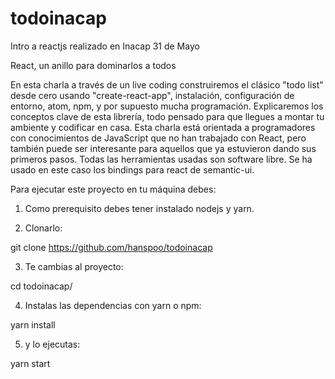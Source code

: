 # todoinacap
Intro a reactjs realizado en Inacap 31 de Mayo

React, un anillo para dominarlos a todos

En esta charla a través de un live coding construiremos el clásico "todo list" desde cero usando "create-react-app", instalación, configuración de entorno, atom, npm, y por supuesto mucha programación. Explicaremos los conceptos clave de esta librería, todo pensado para que llegues a montar tu ambiente y codificar en casa. Esta charla está orientada a programadores con conocimientos de JavaScript que no han trabajado con React, pero también puede ser interesante para aquellos que ya estuvieron dando sus primeros pasos. 
Todas las herramientas usadas son software libre.
Se ha usado en este caso los bindings para react de semantic-ui.

Para ejecutar este proyecto en tu máquina debes:

1. Como prerequisito debes tener instalado nodejs y yarn.

2. Clonarlo:

git clone https://github.com/hanspoo/todoinacap

3. Te cambias al proyecto:

cd todoinacap/

4. Instalas las dependencias con yarn o npm:

yarn install

5. y lo ejecutas:

yarn start


